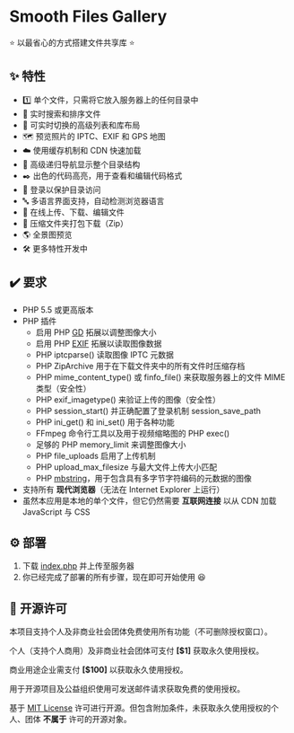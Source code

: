 # Smooth Files Gallery

⭐ 以最省心的方式搭建文件共享库 ⭐

## ✨ 特性

- 1️⃣ 单个文件，只需将它放入服务器上的任何目录中
- 🔎 实时搜索和排序文件
- 📃 可实时切换的高级列表和库布局
- 🗺️ 预览照片的 IPTC、EXIF 和 GPS 地图
- ☁️ 使用缓存机制和 CDN 快速加载
- 🌲 高级递归导航显示整个目录结构
- ✒️ 出色的代码高亮，用于查看和编辑代码格式
- 🔐 登录以保护目录访问
- 🔤 多语言界面支持，自动检测浏览器语言
- 📝 在线上传、下载、编辑文件
- 📁 压缩文件夹打包下载（Zip）
- 🌎️ 全景图预览
- 🛠 更多特性开发中

## ✔️ 要求

- PHP 5.5 或更高版本
- PHP 插件
  - 启用 PHP [GD](https://www.php.net/manual/book.image.php) 拓展以调整图像大小
  - 启用 PHP [EXIF](https://www.php.net/manual/book.exif.php) 拓展以读取图像数据
  - PHP iptcparse() 读取图像 IPTC 元数据
  - PHP ZipArchive 用于在下载文件夹中的所有文件时压缩存档
  - PHP mime_content_type() 或 finfo_file() 来获取服务器上的文件 MIME 类型（安全性）
  - PHP exif_imagetype() 来验证上传的图像（安全性）
  - PHP session_start() 并正确配置了登录机制 session_save_path
  - PHP ini_get() 和 ini_set() 用于各种功能
  - FFmpeg 命令行工具以及用于视频缩略图的 PHP exec()
  - 足够的 PHP memory_limit 来调整图像大小
  - PHP file_uploads 启用了上传机制
  - PHP upload_max_filesize 与最大文件上传大小匹配
  - PHP [mbstring](https://www.php.net/manual/book.mbstring.php)，用于包含具有多字节字符编码的元数据的图像
- 支持所有 **现代浏览器**（无法在 Internet Explorer 上运行）
- 虽然本应用是本地的单个文件，但它仍然需要 **互联网连接** 以从 CDN 加载 JavaScript 与 CSS

## ⚙️ 部署

1. 下载 [index.php](https://gitlab.soraharu.com/XiaoXi/Smooth-Files-Gallery/-/raw/master/index.php?inline=false) 并上传至服务器
2. 你已经完成了部署的所有步骤，现在即可开始使用 😆

## 📜 开源许可

本项目支持个人及非商业社会团体免费使用所有功能（不可删除授权窗口）。

个人（支持个人商用）及非商业社会团体可支付 **[$1]** 获取永久使用授权。

商业用途企业需支付 **[$100]** 以获取永久使用授权。

用于开源项目及公益组织使用可发送邮件请求获取免费的使用授权。

基于 [MIT License](https://choosealicense.com/licenses/mit/) 许可进行开源。但包含附加条件，未获取永久使用授权的个人、团体 **不属于** 许可的开源对象。
